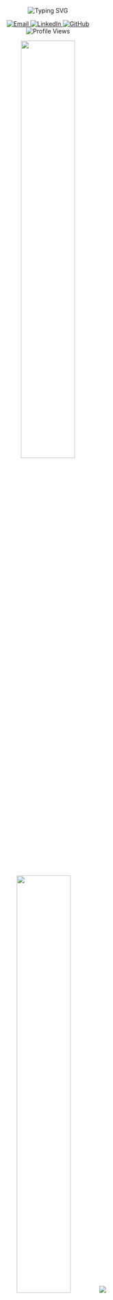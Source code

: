 <p align="center">
  <img src="https://readme-typing-svg.demolab.com?font=Fira+Code&size=35&duration=3000&pause=500&color=6E48AA&center=true&vCenter=true&width=1000&lines=Hi+%F0%9F%91%8B%2C+I'm+Fawad+Qureshi;Welcome+to+my+GitHub+profile!" alt="Typing SVG" />
</p>

<div align="center">
  <a href="mailto:fawadqureshi136@gmail.com">
    <img src="https://img.shields.io/badge/Email-6E48AA?style=for-the-badge&logo=gmail&logoColor=white" alt="Email"/>
  </a>
  <a href="https://www.linkedin.com/in/fawad-qureshi-b684aa346/">
    <img src="https://img.shields.io/badge/LinkedIn-6E48AA?style=for-the-badge&logo=linkedin&logoColor=white" alt="LinkedIn"/>
  </a>
  <a href="https://github.com/fawadahmad-lab">
    <img src="https://img.shields.io/badge/GitHub-6E48AA?style=for-the-badge&logo=github&logoColor=white" alt="GitHub"/>
  </a>
</div>

<div align="center">
  <img src="https://komarev.com/ghpvc/?username=fawadahmad-lab&color=6E48AA&style=for-the-badge" alt="Profile Views" />
</div>

<p align="center">
  <img height="50%" width="auto" src="https://github-readme-stats.vercel.app/api?username=fawadahmad-lab&show_icons=true&count_private=true&theme=darcula&hide_border=true&bg_color=00000000">
  <img height="50%" width="auto" src="https://github-readme-stats.vercel.app/api/top-langs/?username=fawadahmad-lab&layout=compact&hide_border=true&theme=darcula&bg_color=00000000&langs_count=6&hide=jupyter%20notebook,tex,css,php">
  <img src="https://github-readme-streak-stats.herokuapp.com?user=fawadahmad-lab&theme=darcula&hide_border=true&background=FFFFFF00">
</p>
